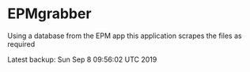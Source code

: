 # EPMgrabber
Using a database from the EPM app this application scrapes the files as required


Latest backup: Sun Sep 8 09:56:02 UTC 2019

